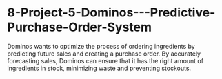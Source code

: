 # 8-Project-5-Dominos---Predictive-Purchase-Order-System
Dominos wants to optimize the process of ordering ingredients by predicting future sales and creating a purchase order. By accurately forecasting sales, Dominos can ensure that it has the right amount of ingredients in stock, minimizing waste and preventing stockouts. 
